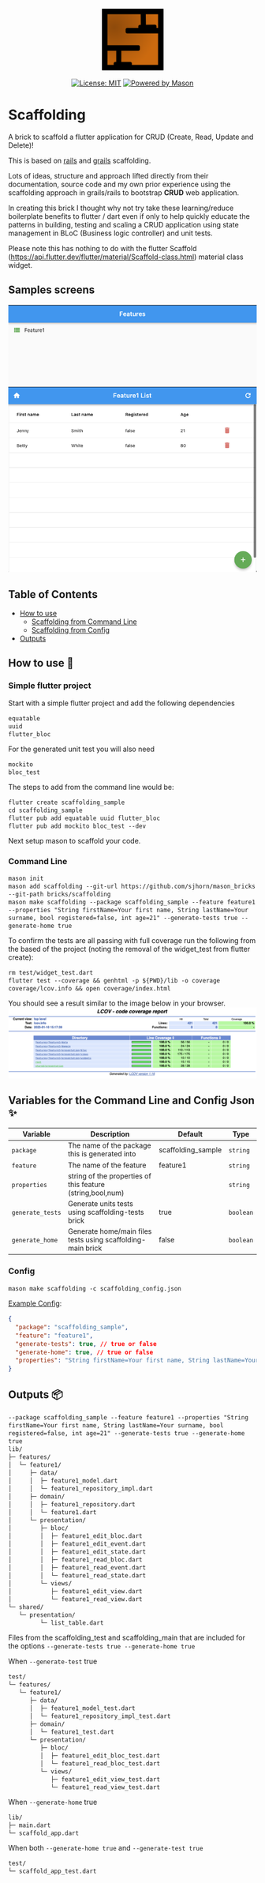 <p align="center">
<img src="https://raw.githubusercontent.com/sjhorn/scaffolding/master/assets/scaffolding_full.png" height="125" alt="scaffolding logo" />
</p>

<p align="center">
<a href="https://opensource.org/licenses/MIT"><img src="https://img.shields.io/badge/license-MIT-purple.svg" alt="License: MIT"></a>
<a href="https://github.com/felangel/mason"><img src="https://img.shields.io/endpoint?url=https%3A%2F%2Ftinyurl.com%2Fmason-badge" alt="Powered by Mason"></a>
</p>

# Scaffolding

A brick to scaffold a flutter application for CRUD (Create, Read, Update and Delete)!

This is based on [rails](https://guides.rubyonrails.org/v3.2/getting_started.html#getting-up-and-running-quickly-with-scaffolding) and [grails](https://docs.grails.org/5.2.5/guide/single.html#scaffolding) scaffolding.

Lots of ideas, structure and approach lifted directly from their documentation, source code and my own prior experience using the scaffolding approach in grails/rails to bootstrap **CRUD** web application. 

In creating this brick I thought why not try take these learning/reduce boilerplate benefits to flutter / dart even if only to help quickly educate the patterns in building, testing and scaling a CRUD application using  state management in BLoC (Business logic controller) and unit tests. 

Please note this has nothing to do with the flutter Scaffold (https://api.flutter.dev/flutter/material/Scaffold-class.html) material class widget.

## Samples screens

![Home Scaffolding](home_scaffold.png)
![Feature Scaffolding](feature1_scaffold.png)


## Table of Contents

- [How to use](#how-to-use-🚀)
  - [Scaffolding from Command Line](#command-line)
  - [Scaffolding from Config](#config)
- [Outputs](#outputs)

## How to use 🚀

### Simple flutter project

Start with a simple flutter project and add the following dependencies

```
equatable
uuid
flutter_bloc
```
For the generated unit test you will also need
```
mockito
bloc_test
```

The steps to add from the command line would be:
```
flutter create scaffolding_sample
cd scaffolding_sample
flutter pub add equatable uuid flutter_bloc
flutter pub add mockito bloc_test --dev
```
Next setup mason to scaffold your code.

### Command Line

```
mason init
mason add scaffolding --git-url https://github.com/sjhorn/mason_bricks --git-path bricks/scaffolding
mason make scaffolding --package scaffolding_sample --feature feature1 --properties "String firstName=Your first name, String lastName=Your surname, bool registered=false, int age=21" --generate-tests true --generate-home true
```

To confirm the tests are all passing with full coverage run the following from the based of the project (noting the removal of the widget_test from flutter create):
```
rm test/widget_test.dart 
flutter test --coverage && genhtml -p ${PWD}/lib -o coverage coverage/lcov.info && open coverage/index.html
```
You should see a result similar to the image below in your browser. 
![Unit Test generation](test_coverage.png)

## Variables for the Command Line and Config Json ✨

| Variable         | Description                                                | Default                                   | Type     |
| -----------------| ---------------------------------------------------------- | ----------------------------------------- | -------- |
| `package`        | The name of the package this is generated into             | scaffolding_sample                        | `string` |
| `feature`        | The name of the feature                                    | feature1                                  | `string` |
| `properties`     | string of the properties of this feature (string,bool,num) |                                           | `string` |
| `generate_tests` | Generate units tests using scaffolding-tests brick         | true                                      | `boolean`   |
| `generate_home`  | Generate home/main files tests using scaffolding-main brick| false                                     | `boolean`   |
### Config

`mason make scaffolding -c scaffolding_config.json`

[Example Config](https://github.com/sjhorn/mason_bricks/tree/main/bricks/scaffolding/config_template.json):

```json
{
  "package": "scaffolding_sample",
  "feature": "feature1",
  "generate-tests": true, // true or false
  "generate-home": true, // true or false
  "properties": "String firstName=Your first name, String lastName=Your surname, bool registered=false, int age=21"
}
```

## Outputs 📦

```
--package scaffolding_sample --feature feature1 --properties "String firstName=Your first name, String lastName=Your surname, bool registered=false, int age=21" --generate-tests true --generate-home true
lib/
├─ features/
│  └─ feature1/
│     ├─ data/
│     │  ├─ feature1_model.dart
│     │  └─ feature1_repository_impl.dart
│     ├─ domain/
│     │  ├─ feature1_repository.dart
│     │  └─ feature1.dart
│     └─ presentation/
│        ├─ bloc/
│        │  ├─ feature1_edit_bloc.dart
│        │  ├─ feature1_edit_event.dart
│        │  ├─ feature1_edit_state.dart
│        │  ├─ feature1_read_bloc.dart
│        │  ├─ feature1_read_event.dart
│        │  └─ feature1_read_state.dart
│        └─ views/
│           ├─ feature1_edit_view.dart
│           └─ feature1_read_view.dart
└─ shared/
   └─ presentation/
         └─ list_table.dart
```

Files from the scaffolding_test and scaffolding_main that are included for the options `--generate-tests true --generate-home true`

When `--generate-test` true
```
test/
└─ features/
   └─ feature1/
      ├─ data/
      │  ├─ feature1_model_test.dart
      │  └─ feature1_repository_impl_test.dart
      ├─ domain/
      │  └─ feature1_test.dart
      └─ presentation/
         ├─ bloc/
         │  ├─ feature1_edit_bloc_test.dart
         │  └─ feature1_read_bloc_test.dart
         └─ views/
            ├─ feature1_edit_view_test.dart
            └─ feature1_read_view_test.dart
```

When `--generate-home` true
```
lib/
├─ main.dart
└─ scaffold_app.dart
```

When both `--generate-home true` and `--generate-test true`
```
test/
└─ scaffold_app_test.dart
```